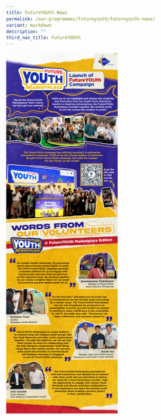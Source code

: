 ```yaml
---
title: FutureYOUth News
permalink: /our-programmes/futureyouth/futureyouth-news/
variant: markdown
description: ""
third_nav_title: FutureYOUth
---
```

<img style="width:300px" align="center" src="/images/FutureYOUth_Launch.jpg">

[](/files/Media_Advisory_for_FutureYOUth_Marketplace_on_25_Nov_2023.pdf)